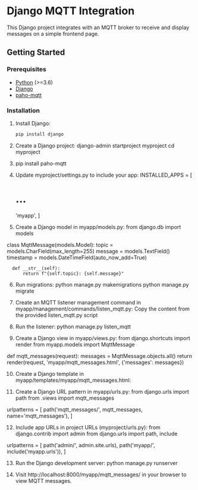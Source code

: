 # Django MQTT Integration

This Django project integrates with an MQTT broker to receive and display messages on a simple frontend page.

## Getting Started

### Prerequisites

- [Python](https://www.python.org/) (>=3.6)
- [Django](https://www.djangoproject.com/)
- [paho-mqtt](https://pypi.org/project/paho-mqtt/)

### Installation

1. Install Django:

   ```bash
   pip install django

2. Create a Django project:
  django-admin startproject myproject
  cd myproject

3. pip install paho-mqtt

4. Update myproject/settings.py to include your app:
  INSTALLED_APPS = [
    # ...
    'myapp',
  ]

5. Create a Django model in myapp/models.py:
  from django.db import models

  class MqttMessage(models.Model):
      topic = models.CharField(max_length=255)
      message = models.TextField()
      timestamp = models.DateTimeField(auto_now_add=True)
  
      def __str__(self):
          return f"{self.topic}: {self.message}"

6. Run migrations:
  python manage.py makemigrations
  python manage.py migrate

7. Create an MQTT listener management command in myapp/management/commands/listen_mqtt.py:
   Copy the content from the provided listen_mqtt.py script

8. Run the listener:
  python manage.py listen_mqtt

9. Create a Django view in myapp/views.py:
  from django.shortcuts import render
  from myapp.models import MqttMessage
  
  def mqtt_messages(request):
      messages = MqttMessage.objects.all()
      return render(request, 'myapp/mqtt_messages.html', {'messages': messages})

10. Create a Django template in myapp/templates/myapp/mqtt_messages.html:
  <!-- Copy the content from the provided mqtt_messages.html template -->

11. Create a Django URL pattern in myapp/urls.py:
  from django.urls import path
  from .views import mqtt_messages
  
  urlpatterns = [
      path('mqtt_messages/', mqtt_messages, name='mqtt_messages'),
  ]

12. Include app URLs in project URLs (myproject/urls.py):
  from django.contrib import admin
  from django.urls import path, include
  
  urlpatterns = [
      path('admin/', admin.site.urls),
      path('myapp/', include('myapp.urls')),
  ]

13. Run the Django development server:
  python manage.py runserver

14. Visit http://localhost:8000/myapp/mqtt_messages/ in your browser to view MQTT messages.






